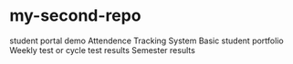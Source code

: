 # my-second-repo
student portal demo
Attendence Tracking System
Basic student portfolio
Weekly test or cycle test results
Semester results
